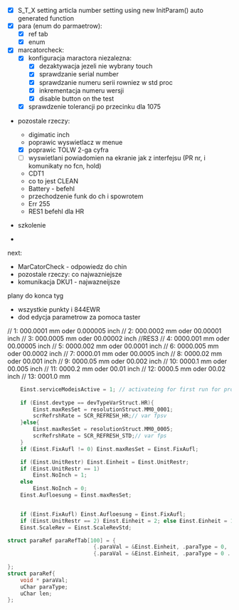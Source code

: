 - [x] S_T_X setting articla number setting using new InitParam() auto generated function
- [x] para (enum do parmaetrow):
	- [x] ref tab
	- [x] enum
- [x] marcatorcheck:
	- [x] konfiguracja maractora niezalezna:
		- [x] dezaktywacja jezeli nie wybrany touch
		- [x] sprawdzanie serial number
		- [x] sprawdzanie numeru serii rowniez w std proc
		- [x] inkrementacja numeru wersji
		- [x] disable button on the test
	- [x] sprawdzenie tolerancji po przecinku dla 1075

- pozostale rzeczy:
	- digimatic inch
	- poprawic wyswietlacz w menue
	- [x] poprawic TOLW 2-ga cyfra
	- [ ] wyswietlani powiadomien na ekranie jak z interfejsu (PR nr, i komunikaty no fcn, hold)
	- CDT1
	- co to jest CLEAN
	- Battery - befehl
	- przechodzenie funk do ch i spowrotem
	- Err 255
	- RES1 befehl dla HR

- szkolenie 
- 

next:
- MarCatorCheck - odpowiedz do chin
- pozostale rzeczy: co najwazniejsze
- komunikacja DKU1 - najwazneijsze

plany do konca tyg
- wszystkie punkty i 844EWR
- dod edycja parametrow za pomoca taster


//     1: 000.0001 mm  oder  0.000005 inch
//     2: 000.0002 mm  oder  00.00001 inch
//     3: 000.0005 mm  oder  00.00002 inch //RES3
//     4: 0000.001 mm  oder  00.00005 inch
//     5: 0000.002 mm  oder  00.0001  inch
//     6: 0000.005 mm  oder  00.0002  inch
//     7: 0000.01  mm  oder  00.0005  inch
//     8: 0000.02  mm  oder  00.001   inch
//     9: 0000.05  mm  oder  00.002   inch
//    10: 0000.1   mm  oder  00.005   inch
//    11: 0000.2   mm  oder  00.01    inch
//    12: 0000.5   mm  oder  00.02    inch
//    13: 0001.0   mm


```c
	Einst.serviceModeisActive = 1; // activateing for first run for production
	
	if (Einst.devtype == devTypeVarStruct.HR){
		Einst.maxResSet = resolutionStruct.MM0_0001;
		scrRefrshRate = SCR_REFRESH_HR;// var fpsv
	}else{
		Einst.maxResSet = resolutionStruct.MM0_0005;
		scrRefrshRate = SCR_REFRESH_STD;// var fps
	}
	if (Einst.FixAufl != 0) Einst.maxResSet = Einst.FixAufl;

	if (Einst.UnitRestr) Einst.Einheit = Einst.UnitRestr;
	if (Einst.UnitRestr == 1)
		Einst.NoInch = 1;
	else
		Einst.NoInch = 0;
	Einst.Aufloesung = Einst.maxResSet;


	if (Einst.FixAufl) Einst.Aufloesung = Einst.FixAufl;
	if (Einst.UnitRestr == 2) Einst.Einheit = 2; else Einst.Einheit = 1;
	Einst.ScaleRev = Einst.ScaleRevStd;
```


```c
struct paraRef paraRefTab[100] = {
                           {.paraVal = &Einst.Einheit, .paraType = 0, .len = 1},
                           {.paraVal = &Einst.Einheit, .paraType = 0 . len = 1},
                           
};
struct paraRef{
    void * paraVal;
    uChar paraType;
    uChar len;
};
```